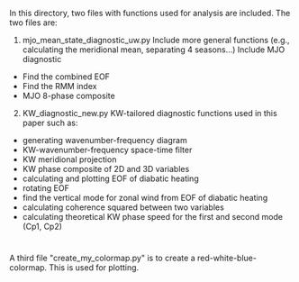 In this directory, two files with functions used for analysis are included. The two files are:

1. mjo_mean_state_diagnostic_uw.py
Include more general functions (e.g., calculating the meridional mean, separating 4 seasons...)
Include MJO diagnostic
- Find the combined EOF
- Find the RMM index
- MJO 8-phase composite

2. KW_diagnostic_new.py
KW-tailored diagnostic functions used in this paper such as:
- generating wavenumber-frequency diagram
- KW-wavenumber-frequency space-time filter
- KW meridional projection
- KW phase composite of 2D and 3D variables
- calculating and plotting EOF of diabatic heating
- rotating EOF
- find the vertical mode for zonal wind from EOF of diabatic heating
- calculating coherence squared between two variables
- calculating theoretical KW phase speed for the first and second mode (Cp1, Cp2) 
#
A third file "create_my_colormap.py" is to create a red-white-blue- colormap. This is used for plotting.
